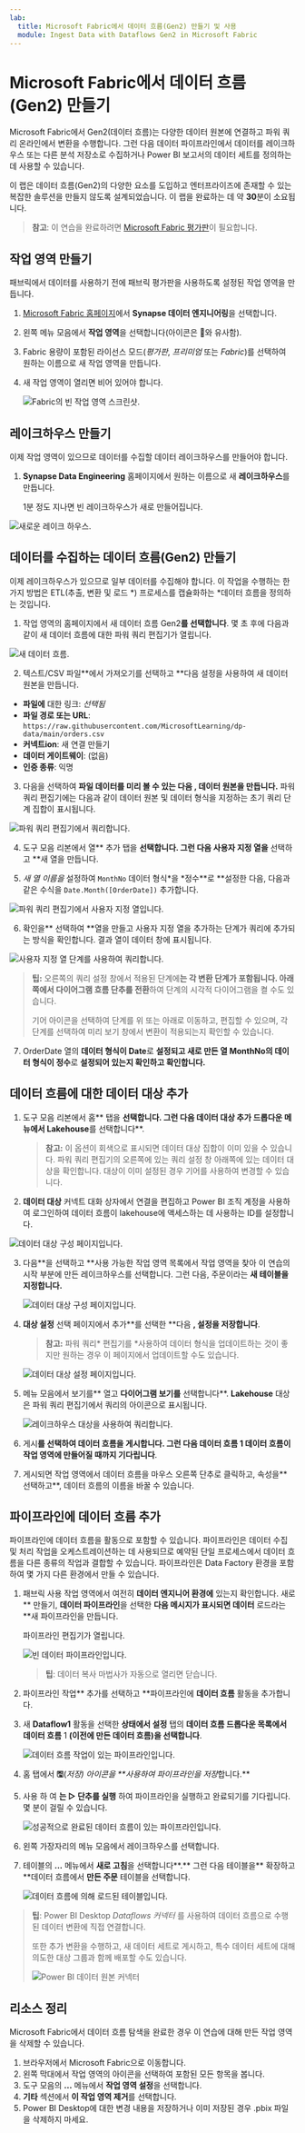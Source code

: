 ```yaml
---
lab:
  title: Microsoft Fabric에서 데이터 흐름(Gen2) 만들기 및 사용
  module: Ingest Data with Dataflows Gen2 in Microsoft Fabric
---
```


# Microsoft Fabric에서 데이터 흐름(Gen2) 만들기

Microsoft Fabric에서 Gen2(데이터 흐름)는 다양한 데이터 원본에 연결하고 파워 쿼리 온라인에서 변환을 수행합니다. 그런 다음 데이터 파이프라인에서 데이터를 레이크하우스 또는 다른 분석 저장소로 수집하거나 Power BI 보고서의 데이터 세트를 정의하는 데 사용할 수 있습니다.

이 랩은 데이터 흐름(Gen2)의 다양한 요소를 도입하고 엔터프라이즈에 존재할 수 있는 복잡한 솔루션을 만들지 않도록 설계되었습니다. 이 랩을 완료하는 데 약 **30**분이 소요됩니다.

> **참고**: 이 연습을 완료하려면 [Microsoft Fabric 평가판](https://learn.microsoft.com/fabric/get-started/fabric-trial)이 필요합니다.

## 작업 영역 만들기

패브릭에서 데이터를 사용하기 전에 패브릭 평가판을 사용하도록 설정된 작업 영역을 만듭니다.

1. [Microsoft Fabric 홈페이지](https://app.fabric.microsoft.com)에서 **Synapse 데이터 엔지니어링**을 선택합니다.
1. 왼쪽 메뉴 모음에서 **작업 영역**을 선택합니다(아이콘은 와 유사함).
1. Fabric 용량이 포함된 라이선스 모드(*평가판*, *프리미엄* 또는 *Fabric*)를 선택하여 원하는 이름으로 새 작업 영역을 만듭니다.
1. 새 작업 영역이 열리면 비어 있어야 합니다.

    ![Fabric의 빈 작업 영역 스크린샷.](./Images/new-workspace.png)

## 레이크하우스 만들기

이제 작업 영역이 있으므로 데이터를 수집할 데이터 레이크하우스를 만들어야 합니다.

1. **Synapse Data Engineering** 홈페이지에서 원하는 이름으로 새 **레이크하우스**를 만듭니다.

    1분 정도 지나면 빈 레이크하우스가 새로 만들어집니다.

 ![새로운 레이크 하우스.](./Images/new-lakehouse.png)

## 데이터를 수집하는 데이터 흐름(Gen2) 만들기

이제 레이크하우스가 있으므로 일부 데이터를 수집해야 합니다. 이 작업을 수행하는 한 가지 방법은 ETL(추출, 변환 및 로드 *) 프로세스를 캡슐화하는 *데이터 흐름을 정의하는 것입니다.

1. 작업 영역의 홈페이지에서 새 데이터 흐름 Gen2**를 선택합니다**. 몇 초 후에 다음과 같이 새 데이터 흐름에 대한 파워 쿼리 편집기가 열립니다.

 ![새 데이터 흐름.](./Images/new-dataflow.png)

2. 텍스트/CSV 파일**에서 가져오기를 선택하고 **다음 설정을 사용하여 새 데이터 원본을 만듭니다.
 - **파일에** 대한 링크: *선택됨*
 - **파일 경로 또는 URL**: `https://raw.githubusercontent.com/MicrosoftLearning/dp-data/main/orders.csv`
 - **커넥트ion**: 새 연결 만들기
 - **데이터 게이트웨이**: (없음)
 - **인증 종류**: 익명

3. 다음을 선택하여 **파일 데이터를 미리 볼 수 있는 다음 **, 데이터 원본을 만듭니다**.** 파워 쿼리 편집기에는 다음과 같이 데이터 원본 및 데이터 형식을 지정하는 초기 쿼리 단계 집합이 표시됩니다.

 ![파워 쿼리 편집기에서 쿼리합니다.](./Images/power-query.png)

4. 도구 모음 리본에서 열** 추가 탭을 **선택합니다. 그런 다음 사용자 지정 열을** 선택하고 **새 열을 만듭니다.

5. *새 열 이름을* 설정하여 `MonthNo` 데이터 형식*을 *정수**로 **설정한 다음, 다음과 같은 수식을 `Date.Month([OrderDate])` 추가합니다.

 ![파워 쿼리 편집기에서 사용자 지정 열입니다.](./Images/custom-column.png)

6. 확인을** 선택하여 **열을 만들고 사용자 지정 열을 추가하는 단계가 쿼리에 추가되는 방식을 확인합니다. 결과 열이 데이터 창에 표시됩니다.

 ![사용자 지정 열 단계를 사용하여 쿼리합니다.](./Images/custom-column-added.png)

> **팁:** 오른쪽의 쿼리 설정 창에서 적용된 단계에**는 각 변환 단계가 **포함됩니다. 아래쪽에서 다이어그램 흐름** 단추를 전환**하여 단계의 시각적 다이어그램을 켤 수도 있습니다.
>
> 기어 아이콘을 선택하여 단계를 위 또는 아래로 이동하고, 편집할 수 있으며, 각 단계를 선택하여 미리 보기 창에서 변환이 적용되는지 확인할 수 있습니다.

7. OrderDate 열의 **데이터 형식이 Date**로 **설정되고 새로 만든 열 **MonthNo**의 데이터 형식이 정수**로 **설정되어 있는지 확인하고 확인합니다.**

## 데이터 흐름에 대한 데이터 대상 추가

1. 도구 모음 리본에서 홈** 탭을 **선택합니다. **그런 다음 데이터 대상** 추가 드롭다운 메뉴에서 Lakehouse**를 선택합니다**.

   > **참고:** 이 옵션이 회색으로 표시되면 데이터 대상 집합이 이미 있을 수 있습니다. 파워 쿼리 편집기의 오른쪽에 있는 쿼리 설정 창 아래쪽에 있는 데이터 대상을 확인합니다. 대상이 이미 설정된 경우 기어를 사용하여 변경할 수 있습니다.

2. **데이터 대상** 커넥트 대화 상자에서 연결을 편집하고 Power BI 조직 계정을 사용하여 로그인하여 데이터 흐름이 lakehouse에 액세스하는 데 사용하는 ID를 설정합니다.

 ![데이터 대상 구성 페이지입니다.](./Images/dataflow-connection.png)

3. 다음**을 선택하고 **사용 가능한 작업 영역 목록에서 작업 영역을 찾아 이 연습의 시작 부분에 만든 레이크하우스를 선택합니다. 그런 다음, 주문이라는 **새 테이블을 지정합니다.**

   ![데이터 대상 구성 페이지입니다.](./Images/data-destination-target.png)

4. **대상 설정** 선택 페이지에서 추가**를 선택한 **다음 **, 설정을 저장합니다**.
    > **참고:** 파워 쿼리* 편집기를 *사용하여 데이터 형식을 업데이트하는 것이 좋지만 원하는 경우 이 페이지에서 업데이트할 수도 있습니다.

    ![데이터 대상 설정 페이지입니다.](./Images/destination-settings.png)

5. 메뉴 모음에서 보기를** 열고 **다이어그램 보기를** 선택합니다**. **Lakehouse** 대상은 파워 쿼리 편집기에서 쿼리의 아이콘으로 표시됩니다.

   ![레이크하우스 대상을 사용하여 쿼리합니다.](./Images/lakehouse-destination.png)

6. 게시**를 선택하여 **데이터 흐름을 게시합니다. 그런 다음 데이터 흐름 1** 데이터 흐름이 작업 영역에 만들어질 때까지 기다립니다**.

7. 게시되면 작업 영역에서 데이터 흐름을 마우스 오른쪽 단추로 클릭하고, 속성을** 선택하고**, 데이터 흐름의 이름을 바꿀 수 있습니다.

## 파이프라인에 데이터 흐름 추가

파이프라인에 데이터 흐름을 활동으로 포함할 수 있습니다. 파이프라인은 데이터 수집 및 처리 작업을 오케스트레이션하는 데 사용되므로 예약된 단일 프로세스에서 데이터 흐름을 다른 종류의 작업과 결합할 수 있습니다. 파이프라인은 Data Factory 환경을 포함하여 몇 가지 다른 환경에서 만들 수 있습니다.

1. 패브릭 사용 작업 영역에서 여전히 **데이터 엔지니어 환경에** 있는지 확인합니다. 새로** 만들기, **데이터 파이프라인**을 선택한 **다음 메시지가 표시되면 데이터** 로드라는 **새 파이프라인을 만듭니다.

   파이프라인 편집기가 열립니다.

   ![빈 데이터 파이프라인입니다.](./Images/new-pipeline.png)

   > **팁**: 데이터 복사 마법사가 자동으로 열리면 닫습니다.

2. 파이프라인 작업** 추가를 선택하고 **파이프라인에 **데이터 흐름** 활동을 추가합니다.

3. 새 **Dataflow1** 활동을 선택한 **상태에서 설정** 탭의 **데이터 흐름 드롭다운 목록에서 데이터 흐름** 1 **(이전에 만든 데이터 흐름)을 선택합니다**.

   ![데이터 흐름 작업이 있는 파이프라인입니다.](./Images/dataflow-activity.png)

4. 홈 탭에서 **&#128427;**(*저장) 아이콘을 **사용하여 파이프라인을 저장*합니다.**
5. 사용 하 여 **는 &#9655; 단추를 실행** 하여 파이프라인을 실행하고 완료되기를 기다립니다. 몇 분이 걸릴 수 있습니다.

   ![성공적으로 완료된 데이터 흐름이 있는 파이프라인입니다.](./Images/dataflow-pipeline-succeeded.png)

6. 왼쪽 가장자리의 메뉴 모음에서 레이크하우스를 선택합니다.
7. 테이블의 **...** 메뉴에서 **새로 고침**을 선택합니다**.** 그런 다음 테이블을** 확장하고 **데이터 흐름에서 **만든 주문** 테이블을 선택합니다.

   ![데이터 흐름에 의해 로드된 테이블입니다.](./Images/loaded-table.png)

> **팁**: Power BI Desktop *Dataflows 커넥터* 를 사용하여 데이터 흐름으로 수행된 데이터 변환에 직접 연결합니다.
>
> 또한 추가 변환을 수행하고, 새 데이터 세트로 게시하고, 특수 데이터 세트에 대해 의도한 대상 그룹과 함께 배포할 수도 있습니다.
>
>![Power BI 데이터 원본 커넥터](Images/pbid-dataflow-connectors.png)

## 리소스 정리

Microsoft Fabric에서 데이터 흐름 탐색을 완료한 경우 이 연습에 대해 만든 작업 영역을 삭제할 수 있습니다.

1. 브라우저에서 Microsoft Fabric으로 이동합니다.
1. 왼쪽 막대에서 작업 영역의 아이콘을 선택하여 포함된 모든 항목을 봅니다.
1. 도구 모음의 **...** 메뉴에서 **작업 영역 설정**을 선택합니다.
1. **기타** 섹션에서 **이 작업 영역 제거**를 선택합니다.
1. Power BI Desktop에 대한 변경 내용을 저장하거나 이미 저장된 경우 .pbix 파일을 삭제하지 마세요.
